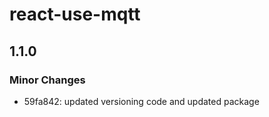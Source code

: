 # react-use-mqtt

## 1.1.0

### Minor Changes

- 59fa842: updated versioning code and updated package
